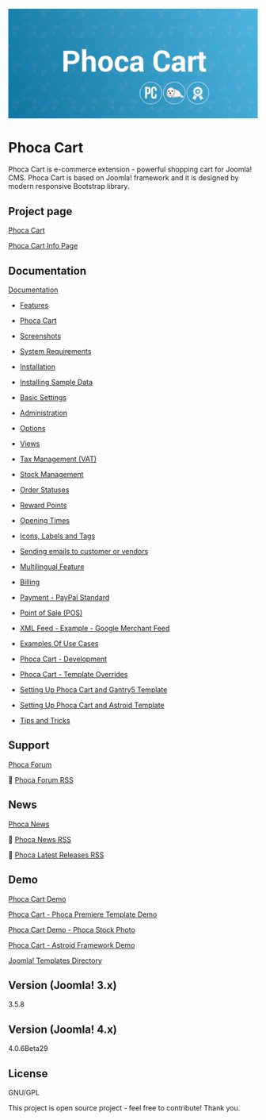 



![Phoca Cart](https://github.com/PhocaCz/PhocaCart/blob/master/phocacart.png?raw=true)

# Phoca Cart



Phoca Cart is e-commerce extension - powerful shopping cart for Joomla! CMS. Phoca Cart is based on Joomla! framework and it is designed by modern responsive Bootstrap library.



## Project page

[Phoca Cart](https://www.phoca.cz/phocacart)

[Phoca Cart Info Page](https://www.phoca.cz/project/phocacart-joomla-ecommerce)



## Documentation

[Documentation](https://www.phoca.cz/documentation/category/116-phoca-cart-component)

- [Features](https://www.phoca.cz/documents/116-phoca-cart-component/786-features)

- [Phoca Cart](https://www.phoca.cz/documents/116-phoca-cart-component/957-phoca-cart)

- [Screenshots](https://www.phoca.cz/documents/116-phoca-cart-component/796-screenshots)

- [System Requirements](https://www.phoca.cz/documents/116-phoca-cart-component/1038-system-requirements)

- [Installation](https://www.phoca.cz/documents/116-phoca-cart-component/1037-installation)

- [Installing Sample Data](https://www.phoca.cz/documents/116-phoca-cart-component/807-installing-sample-data)

- [Basic Settings](https://www.phoca.cz/documents/116-phoca-cart-component/1039-basic-settings)

- [Administration](https://www.phoca.cz/documents/116-phoca-cart-component/922-administration)

- [Options](https://www.phoca.cz/documents/116-phoca-cart-component/880-options)

- [Views](https://www.phoca.cz/documents/116-phoca-cart-component/828-views)

- [Tax Management (VAT)](https://www.phoca.cz/documents/116-phoca-cart-component/924-tax-management-vat)

- [Stock Management](https://www.phoca.cz/documents/116-phoca-cart-component/932-stock-management)

- [Order Statuses](https://www.phoca.cz/documents/116-phoca-cart-component/935-order-statuses)

- [Reward Points](https://www.phoca.cz/documents/116-phoca-cart-component/946-reward-points)

- [Opening Times](https://www.phoca.cz/documents/116-phoca-cart-component/990-opening-times)

- [Icons, Labels and Tags](https://www.phoca.cz/documents/116-phoca-cart-component/986-icons-labels-and-tags)

- [Sending emails to customer or vendors](https://www.phoca.cz/documents/116-phoca-cart-component/966-sending-emails-to-customer-or-vendors)

- [Multilingual Feature](https://www.phoca.cz/documents/116-phoca-cart-component/980-multilingual-feature)

- [Billing](https://www.phoca.cz/documents/116-phoca-cart-component/1067-billing)

- [Payment - PayPal Standard](https://www.phoca.cz/documents/116-phoca-cart-component/829-payment-paypal-standard)

- [Point of Sale (POS)](https://www.phoca.cz/documents/116-phoca-cart-component/964-point-of-sale-pos)

- [XML Feed - Example - Google Merchant Feed](https://www.phoca.cz/documents/116-phoca-cart-component/1001-xml-feed-example-google-merchant-feed)

- [Examples Of Use Cases](https://www.phoca.cz/documents/116-phoca-cart-component/920-examples-of-use-cases)

- [Phoca Cart - Development](https://www.phoca.cz/documents/116-phoca-cart-component/939-phoca-cart-development)

- [Phoca Cart - Template Overrides](https://www.phoca.cz/documents/116-phoca-cart-component/995-phoca-cart-template-overrides)

- [Setting Up Phoca Cart and Gantry5 Template](https://www.phoca.cz/documents/116-phoca-cart-component/989-setting-up-phoca-cart-and-gantry-5-template)

- [Setting Up Phoca Cart and Astroid Template](https://www.phoca.cz/documents/116-phoca-cart-component/1042-setting-up-phoca-cart-and-astroid-template)

- [Tips and Tricks](https://www.phoca.cz/documents/116-phoca-cart-component/1070-tips-and-tricks)





## Support

[Phoca Forum](https://www.phoca.cz/forum)

:bell: [Phoca Forum RSS](https://www.phoca.cz/forum/app.php/feed)



## News

[Phoca News](https://www.phoca.cz/news)

:bell: [Phoca News RSS](https://www.phoca.cz/news?format=feed&type=rss)

:bell: [Phoca Latest Releases RSS](https://www.phoca.cz/download/feed/111?format=feed&type=rss)



## Demo

[Phoca Cart Demo](https://www.phoca.cz/phocacartdemo/)

[Phoca Cart - Phoca Premiere Template Demo](https://www.phoca.cz/phocacartdemo/premiere/)

[Phoca Cart Demo - Phoca Stock Photo](https://www.phoca.cz/stockphoto/)

[Phoca Cart - Astroid Framework Demo](https://www.phoca.cz/phocacartdemo/astroid/)

[Joomla! Templates Directory](https://www.phoca.cz/jtd/)



## Version (Joomla! 3.x)

3.5.8

## Version (Joomla! 4.x)

4.0.6Beta29



## License

GNU/GPL



This project is open source project - feel free to contribute! Thank you.
